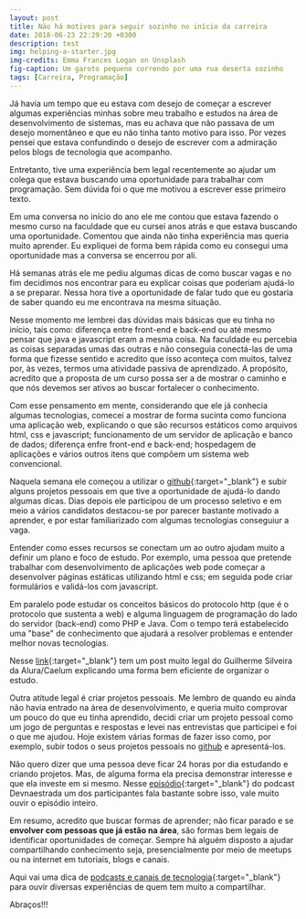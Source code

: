 ```yaml
---
layout: post
title: Não há motivos para seguir sozinho no início da carreira
date: 2018-06-23 22:29:20 +0300
description: test
img: helping-a-starter.jpg
img-credits: Emma Frances Logan on Unsplash
fig-caption: Um garoto pequeno correndo por uma rua deserta sozinho
tags: [Carreira, Programação]
---
```


Já havia um tempo que eu estava com desejo de começar a escrever algumas experiências minhas sobre meu trabalho e estudos na área de desenvolvimento de sistemas, mas eu achava que não passava de um desejo momentâneo e que eu não tinha tanto motivo para isso. Por vezes pensei que estava confundindo o desejo de escrever com a admiração pelos blogs de tecnologia que acompanho.

Entretanto, tive uma experiência bem legal recentemente ao ajudar um colega que estava buscando uma oportunidade para trabalhar com programação. Sem dúvida foi o que me motivou a escrever esse primeiro texto.

Em uma conversa no início do ano ele me contou que estava fazendo o mesmo curso na faculdade que eu cursei anos atrás e que estava buscando uma oportunidade. Comentou que ainda não tinha experiência mas queria muito aprender. Eu expliquei de forma bem rápida como eu consegui uma oportunidade mas a conversa se encerrou por ali.

Há semanas atrás ele me pediu algumas dicas de como buscar vagas e no fim decidimos nos encontrar para eu explicar coisas que poderiam ajudá-lo a se preparar. Nessa hora tive a oportunidade de falar tudo que eu gostaria de saber quando eu me encontrava na mesma situação.

Nesse momento me lembrei das dúvidas mais básicas que eu tinha no início, tais como: diferença entre front-end e back-end ou até mesmo pensar que java e javascript eram a mesma coisa. Na faculdade eu percebia as coisas separadas umas das outras e não conseguia conectá-las de uma forma que fizesse sentido e acredito que isso aconteça com muitos, talvez por, às vezes, termos uma atividade passiva de aprendizado. A propósito, acredito que a proposta de um curso possa ser a de mostrar o caminho e que nós devemos ser ativos ao buscar fortalecer o conhecimento.

Com esse pensamento em mente, considerando que ele já conhecia algumas tecnologias, comecei a mostrar de forma sucinta como funciona uma aplicação web, explicando o que são recursos estáticos como arquivos html, css e javascript; funcionamento de um servidor de aplicação e banco de dados; diferença enfre front-end e back-end; hospedagem de aplicações e vários outros itens que compõem um sistema web convencional.

Naquela semana ele começou a utilizar o [github](https://github.com/){:target="_blank"} e subir alguns projetos pessoais em que tive a oportunidade de ajudá-lo dando algumas dicas. Dias depois ele participou de um processo seletivo e em meio a vários candidatos destacou-se por parecer bastante motivado a aprender, e por estar familiarizado com algumas tecnologias conseguiur a vaga.

Entender como esses recursos se conectam um ao outro ajudam muito a definir um plano e foco de estudo. Por exemplo, uma pessoa que pretende trabalhar com desenvolvimento de aplicações web pode começar a desenvolver páginas estáticas utilizando html e css; em seguida pode criar formulários e validá-los com javascript.

Em paralelo pode estudar os conceitos básicos do protocolo http (que é o protocolo que sustenta a web) e alguma linguagem de programação do lado do servidor (back-end) como PHP e Java. Com o tempo terá estabelecido uma "base" de conhecimento que ajudará a resolver problemas e entender melhor novas tecnologias.

Nesse [link](http://blog.alura.com.br/o-dia-a-dia-de-um-profissional-que-aprende-o-calendario-de-estudo/){:target="_blank"} tem um post muito legal do Guilherme Silveira da Alura/Caelum explicando uma forma bem eficiente de organizar o estudo.

Outra atitude legal é criar projetos pessoais. Me lembro de quando eu ainda não havia entrado na área de desenvolvimento, e queria muito comprovar um pouco do que eu tinha aprendido, decidi criar um projeto pessoal como um jogo de perguntas e respostas e levei nas entrevistas que participei e foi o que me ajudou. Hoje existem várias formas de fazer isso como, por exemplo, subir todos o seus projetos pessoais no [github](https://github.com/) e apresentá-los.

Não quero dizer que uma pessoa deve ficar 24 horas por dia estudando e criando projetos. Mas, de alguma forma ela precisa demonstrar interesse e que ela investe em si mesmo. Nesse [episódio](https://devnaestrada.com.br/2017/06/02/entrevista-fabio-akita.html){:target="_blank"} do podcast Devnaestrada um dos participantes fala bastante sobre isso, vale muito ouvir o episódio inteiro.

Em resumo, acredito que buscar formas de aprender; não ficar parado e se __envolver com pessoas que já estão na área__, são formas bem legais de identificar oportunidades de começar. Sempre há alguém disposto a ajudar compartilhando conhecimento seja, presencialmente por meio de meetups ou na internet em tutoriais, blogs e canais.

Aqui vai uma dica de [podcasts e canais de tecnologia](/favorites/){:target="_blank"} para ouvir diversas experiências de quem tem muito a compartilhar.

Abraços!!!